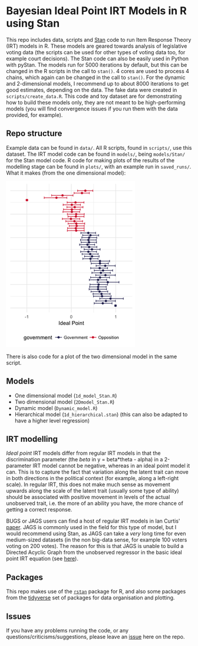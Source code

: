 # Bayesian Ideal Point IRT Models in R using Stan

This repo includes data, scripts and [Stan](http://mc-stan.org/) code to run Item Response Theory (IRT) models in R. These models are geared towards analysis of legislative voting data (the scripts can be used for other types of voting data too, for example court decisions). The Stan code can also be easily used in Python with pyStan. The models run for 5000 iterations by default, but this can be changed in the R scripts in the call to `stan()`. 4 cores are used to process 4 chains, which again can be changed in the call to `stan()`. For the dynamic and 2-dimensional models, I recommend up to about 8000 iterations to get good estimates, depending on the data.
The fake data were created in `scripts/create_data.R`. This code and toy dataset are for demonstrating how to build these models only, they are not meant to be high-performing models (you will find convergence issues if you run them with the data provided, for example).

## Repo structure

Example data can be found in `data/`. All R scripts, found in `scripts/`, use this dataset. The IRT model code can be found in `models/`, being `models/Stan/` for the Stan model code. R code for making plots of the results of the modelling stage can be found in `plots/`, with an example run in `saved_runs/`. What it makes (from the one dimensional model):

![](Plot.png)

There is also code for a plot of the two dimensional model in the same script.  

## Models
- One dimensional model (`1d_model_Stan.R`)
- Two dimensional model (`2Dmodel_Stan.R`)
- Dynamic model (`Dynamic_model.R`)
- Hierarchical model (`1d_hierarchical.stan`) (this can also be adapted to have a higher level regression)

## IRT modelling
*Ideal point* IRT models differ from regular IRT models in that the discrimination parameter (the *beta* in y = beta*theta - alpha) in a 2-parameter IRT model cannot be negative, whereas in an ideal point model it can. This is to capture the fact that variation along the latent trait can move in both directions in the political context (for example, along a left-right scale). In regular IRT, this does not make much sense as movement upwards along the scale of the latent trait (usually some type of ability) should be associated with positive movement in levels of the actual unobserved trait, i.e. the more of an ability you have, the more chance of getting a correct response. 

BUGS or JAGS users can find a host of regular IRT models in Ian Curtis' [paper](https://www.google.com/url?sa=t&rct=j&q=&esrc=s&source=web&cd=1&cad=rja&uact=8&ved=0ahUKEwjEk-b0_oLOAhUGDpAKHd4CCjMQFggeMAA&url=https%3A%2F%2Fwww.jstatsoft.org%2Farticle%2Fview%2Fv036c01%2Fv36c01.pdf&usg=AFQjCNEs9TOxtdwHK3wdInSin01WCa-Iyw&sig2=Pg9jjBeFewZIzYaAIE_gTg). 
JAGS is commonly used in the field for this type of model, but I would recommend using Stan, as JAGS can take a *very* long time for even medium-sized datasets (in the non big-data sense, for example 100 voters voting on 200 votes). The reason for this is that JAGS is unable to build a Directed Acyclic Graph from the unobserved regressor in the basic ideal point IRT equation (see [here](https://sourceforge.net/p/mcmc-jags/discussion/610037/thread/5c9e9026/ )).

## Packages
This repo makes use of the [`rstan`](http://mc-stan.org/users/interfaces/rstan) package for R, and also some packages from the [tidyverse](https://www.tidyverse.org/) set of packages for data organisation and plotting. 

## Issues
If you have any problems running the code, or any questions/criticisms/suggestions, please leave an [issue](https://github.com/RobertMyles/IRT/issues) here on the repo.   
